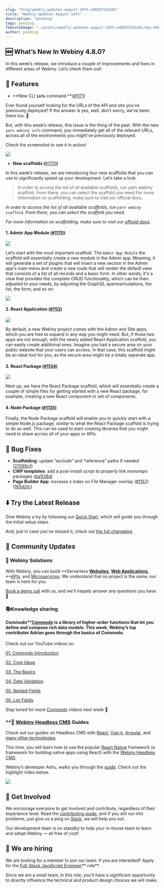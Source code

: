 ```yaml
---
slug: "blog/weekly-updates-august-14th-a401975d2a9c"
title: "Weekly Updates August 14th"
description: "pending"
tags: pending
featureImage: "./assets/weekly-updates-august-14th-a401975d2a9c/max-4480-1IHSqVUePwDEgk5NhGJWiwQ.png"
author: pending
---
```



## 🆕 What’s New In Webiny 4.8.0?

In this week’s release, we introduce a couple of improvements and fixes in different areas of Webiny. Let’s check them out!

## 🚀 Features

* **New CLI **`info`** command **([#1171](https://github.com/webiny/webiny-js/pull/1171))

Ever found yourself looking for the URLs of the API and site you’ve previously deployed? If the answer is yes, well, don’t worry, we’ve been there too. 🙂

But, with this week’s release, this issue is the thing of the past. With the new `yarn webiny info` command, you immediately get all of the relevant URLs, across all of the environments you might've previously deployed.

Check the screenshot to see it in action!

![](./assets/weekly-updates-august-14th-a401975d2a9c/max-1524-1liG7ehFTN7g0KQG3QVlZsQ.png)

* **New scaffolds (**[#1170](https://github.com/webiny/webiny-js/pull/1170)**)**

In this week’s release, we are introducing four new scaffolds that you can use to significantly speed up your development. Let’s take a look.

> In order to access the list of all available scaffolds, run yarn webiny scaffold. From there, you can select the scaffold you need.For more information on scaffolding, make sure to visit our official docs.

*In order to access the list of all available scaffolds, run *`yarn webiny scaffold`*. From there, you can select the scaffold you need.*

*For more information on scaffolding, make sure to visit our *[official docs](https://docs.webiny.com/docs/deep-dive/cli/creating-a-scaffold-plugin/#introduction-to-scaffolding)*.*

#### 1. Admin App Module (**[#1170](https://github.com/webiny/webiny-js/pull/1170)**)

![](./assets/weekly-updates-august-14th-a401975d2a9c/max-1612-1tM-DnLYZWl0OiptCyb9Ypw.png)

Let’s start with the most important scaffold. The `Admin App Module` the scaffold will essentially create a new module in the Admin app. Meaning, it will generate a set of plugins that will insert a new section in the Admin app's main menu and create a new route that will render the default view that consists of a list of all records and a basic form. In other words, it's a view that provides the complete CRUD functionality, which can be then adjusted to your needs, by adjusting the GraphQL queries/mutations, the list, the form, and so on.

![](./assets/weekly-updates-august-14th-a401975d2a9c/max-1992-15qt2-DJIUOVRrEjjxd46Rg.png)

#### 2. React Application (**[#752](https://github.com/webiny/webiny-js/pull/752)**)

![](./assets/weekly-updates-august-14th-a401975d2a9c/max-1030-18r5SH9s59YRggJzp-ygNAg.png)

By default, a new Webiny project comes with the Admin and Site apps, which you are free to expand in any way you might need. But, if those two apps are not enough, with the newly added React Application scaffold, you can easily create additional ones. Imagine you had a secure area on your public website that your users can access. In that case, this scaffold might be an ideal tool for you, as the secure area might be a totally separate app.

#### 3. React Package (**[#1134](https://github.com/webiny/webiny-js/pull/1134)**)

![](./assets/weekly-updates-august-14th-a401975d2a9c/max-1062-11T2ADKfZQnRIUsXg9ZEjcQ.png)

Next up, we have the React Package scaffold, which will essentially create a couple of simple files for getting started with a new React package, for example, creating a new React component or set of components.

#### 4. Node Package (**[#1135](https://github.com/webiny/webiny-js/pull/1135)**)

Finally, the Node Package scaffold will enable you to quickly start with a simple Node.js package, similar to what the React Package scaffold is trying to do as well. This can be used to start creating libraries that you might need to share across all of your apps or APIs.

## 🐞 Bug Fixes

* **Scaffolding**: update “exclude” and “reference” paths if needed ([27085cf](https://github.com/webiny/webiny-js/commit/27085cf96a612f47956d68fb54fd0ed7b7d24823))
* **CWP templates**: add a post-install script to properly link monorepo packages ([ba1f28d](https://github.com/webiny/webiny-js/commit/ba1f28d9508f224bdc1af31e5b3b36e64af2256f))
* **Page Builder App**: increase z index on File Manager overlay ([#1157](https://github.com/webiny/webiny-js/issues/1157)) ([193d2fc](https://github.com/webiny/webiny-js/commit/193d2fcd0e2f460652760d3f1b909c4287ce9798))

## ⬇️ Try the Latest Release

Give Webiny a try by following our [Quick Start](https://docs.webiny.com/docs/get-started/quick-start), which will guide you through the initial setup steps.

And, just in case you’ve missed it, check out [the full changelog](https://github.com/webiny/webiny-js/releases/tag/v4.8.0).

## 🙌 Community Updates

### 🔭 Webiny Solutions

With Webiny, you can build **Serverless **[Websites](https://www.webiny.com/use-case/serverless-websites/)**, **[Web Applications](https://www.webiny.com/use-case/serverless-web-applications/)**, **[APIs](https://www.webiny.com/use-case/serverless-graphql-api/), and [Microservices](https://www.webiny.com/use-case/microservices/). We understand that no project is the same; our team is here for you.

[Book a demo call](https://calendly.com/webiny/30min?month=2020-08) with us, and we’ll happily answer any questions you have 🚀

### 📚Knowledge sharing

#### Commodo**[Commodo](https://github.com/webiny/commodo) is a library of higher-order functions that let you define and compose rich data models. This week, Webiny’s top contributor Adrian goes through the basics of Commodo.

Check out our YouTube videos on:

[01. Commodo Introduction](https://youtu.be/i9xRDdqCzjk)

[02. Core Ideas](https://youtu.be/RpTWltA2d4I)

[03. The Basics](https://youtu.be/NbSmE2EFP3Y)

[04. Data Validation](https://youtu.be/sVCTIp9sng0)

[05. Nested Fields](https://youtu.be/_j73mzITXao)

[06. List Fields](https://youtu.be/4xzZu74inRM)

Stay tuned for more [Commodo](https://github.com/webiny/commodo) videos next week 🚀

### **🚥 **[Webiny Headless CMS](https://www.webiny.com/serverless-app/headless-cms)** Guides

Check out our guides on Headless CMS with [React](https://docs.webiny.com/docs/guides/headless-react-tutorial), [Vue.js](https://docs.webiny.com/docs/guides/headless-vuejs-tutorial), [Angular](https://docs.webiny.com/docs/guides/headless-angular-tutorial), and [many other technologies](https://docs.webiny.com/docs/guides/headless-gatsby-tutorial).

This time, you will learn how to use the popular [React Native](https://reactnative.dev/) framework (a framework for building native apps using React) with the [Webiny Headless CMS](https://docs.webiny.com/docs/webiny-apps/headless-cms/features/content-modeling).

Webiny’s developer Ashu, walks you through the [guide](https://docs.webiny.com/docs/guides/headless-react-native-tutorial). Check out the highlight video below.

![](./assets/weekly-updates-august-14th-a401975d2a9c/max-600-11CbwJA6m-U_zN3EhEUtYtQ.gif)

## 🤝 Get Involved

We encourage everyone to get involved and contribute, regardless of their experience level. Read the [contributing guide](https://github.com/webiny/webiny-js/blob/master/CONTRIBUTING.md), and if you still run into problems, just give us a ping on [Slack](https://www.webiny.com/slack), we will help you out.

Our development team is on standby to help your in-house team to learn and adopt Webiny — all free of cost!

## 🚀 We are hiring

We are looking for a member to join our team.
If you are interested? Apply for the [Full-Stack JavaScript Engineer](https://careers.webiny.com/full-stack-javascript-engineer/en)** role**.

Since we are a small team, in this role, you’ll have a significant opportunity to directly influence the technical and product design choices we will make.